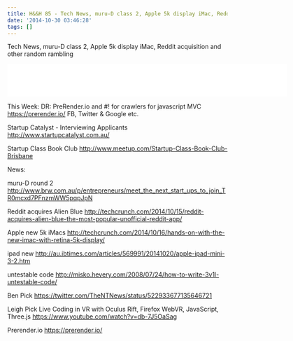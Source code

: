 ```yaml
---
title: H&&H 85 - Tech News, muru-D class 2, Apple 5k display iMac, Reddit acquisition
date: '2014-10-30 03:46:28'
tags: []
---
```


Tech News, muru-D class 2, Apple 5k display iMac, Reddit acquisition and other random rambling
<!--more-->
<iframe style="border: none" src="//html5-player.libsyn.com/embed/episode/id/3150615/height/75/width/640/theme/standard/direction/no/autoplay/no/autonext/no/thumbnail/no/preload/no/no_addthis/no/" height="75" width="640" scrolling="no"  allowfullscreen webkitallowfullscreen mozallowfullscreen oallowfullscreen msallowfullscreen></iframe>


This Week:
DR:
PreRender.io and #! for crawlers for javascript MVC
https://prerender.io/
FB, Twitter & Google etc.

Startup Catalyst - Interviewing Applicants
http://www.startupcatalyst.com.au/

Startup Class Book Club
http://www.meetup.com/Startup-Class-Book-Club-Brisbane

News:

muru-D round 2
http://www.brw.com.au/p/entrepreneurs/meet_the_next_start_ups_to_join_TR0mcxd7PFnzmWW5pqpJpN

Reddit acquires Alien Blue
http://techcrunch.com/2014/10/15/reddit-acquires-alien-blue-the-most-popular-unofficial-reddit-app/

Apple new 5k iMacs
http://techcrunch.com/2014/10/16/hands-on-with-the-new-imac-with-retina-5k-display/

ipad new
http://au.ibtimes.com/articles/569991/20141020/apple-ipad-mini-3-2.htm

untestable code
http://misko.hevery.com/2008/07/24/how-to-write-3v1l-untestable-code/

Ben Pick
https://twitter.com/TheNTNews/status/522933677135646721

Leigh Pick
Live Coding in VR with Oculus Rift, Firefox WebVR, JavaScript, Three.js
https://www.youtube.com/watch?v=db-7J5OaSag

Prerender.io
https://prerender.io/



